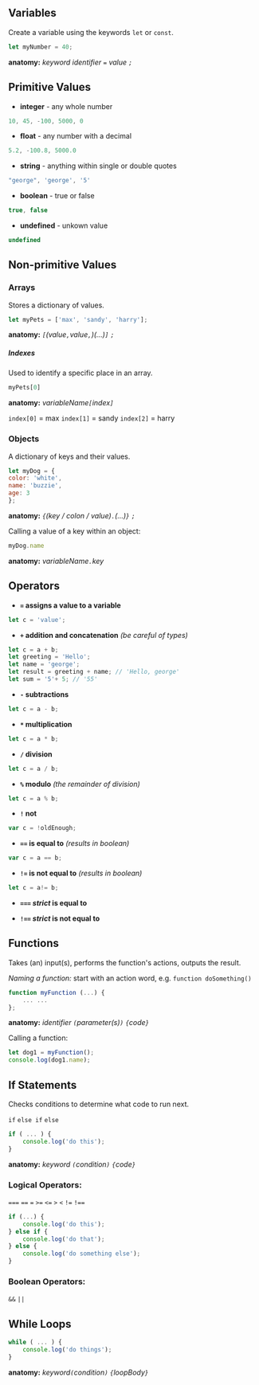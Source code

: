 



## Variables

Create a variable using the keywords `let` or `const`.

```javascript
let myNumber = 40;
```

**anatomy:** *keyword identifier `=` value `;`*




## Primitive Values
* **integer** - any whole number

```javascript
10, 45, -100, 5000, 0
```

* **float** - any number with a decimal

```javascript
5.2, -100.8, 5000.0
```

* **string** - anything within single or double quotes

```javascript
"george", 'george', '5'
```

* **boolean** - true or false

```javascript
true, false
```

* **undefined** - unkown value

```javascript
undefined
```





## Non-primitive Values

### Arrays

Stores a dictionary of values.

```javascript
let myPets = ['max', 'sandy', 'harry'];
```

**anatomy:** *`[`(value`,`value`,`)(...)`]` 	`;`*

##### Indexes

Used to identify a specific place in an array.

```javascript
myPets[0]
```

**anatomy:** *variableName`[`index`]`*

`index[0]` = max
`index[1]` = sandy
`index[2]` = harry

### Objects

A dictionary of keys and their values.

```javascript
let myDog = {
color: 'white',
name: 'buzzie',
age: 3
};
```
**anatomy:** *`{`(key / colon / value)`.`(...)`}` `;`*

Calling a value of a key within an object:

```javascript
myDog.name
```

**anatomy:** *variableName`.`key*




## Operators

* **`=` assigns a value to a variable**

```javascript
let c = 'value';
```

* **`+` addition and concatenation** *(be careful of types)* 

```javascript
let c = a + b;
let greeting = 'Hello';
let name = 'george';
let result = greeting + name; // 'Hello, george'
let sum = '5'+ 5; // '55'
```

* **`-` subtractions**

```javascript
let c = a - b;
```

* __`*` multiplication__

```javascript
let c = a * b;
```

* **`/` division**

```javascript
let c = a / b;
```

* **`%` modulo** *(the remainder of division)*

```javascript
let c = a % b;
```

* **`!` not**

```javascript
var c = !oldEnough;
```

* **`==` is equal to** *(results in boolean)*

```javascript
var c = a == b;
```

* **`!=` is not equal to** *(results in boolean)*

```javascript
let c = a!= b;
```

* **`===` *strict* is equal to**

* **`!==` *strict* is not equal to**




## Functions

Takes (an) input(s), performs the function's actions, outputs the result.

*Naming a function:* start with an action word, e.g. `function doSomething()`

```javascript
function myFunction (...) {
	... ...
};
```

**anatomy:** *identifier `(`parameter(s)`)` `{`code`}`*

Calling a function:

```javascript
let dog1 = myFunction();
console.log(dog1.name);
```





## If Statements
Checks conditions to determine what code to run next.

`if` `else if` `else`

```javascript
if ( ... ) {
	console.log('do this');
}
```
**anatomy:** *keyword `(`condition`)` `{`code`}`*

### Logical Operators:
`===` `==` `=` `>=` `<=` `>` `<` `!=` `!==`

```javascript
if (...) {
	console.log('do this');
} else if {
	console.log('do that');
} else {
	console.log('do something else');
}
```

### Boolean Operators:
`&&` `||`




## While Loops

```javascript
while ( ... ) {
	console.log('do things');
}
```

**anatomy:** *keyword`(`condition`)` `{`loopBody`}`*

















